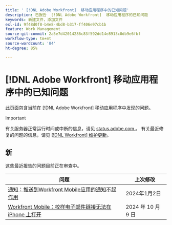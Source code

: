 ```yaml
---
title: ' [!DNL Adobe Workfront]  移动应用程序中的已知问题'
description: 已报告  [!DNL Adobe Workfront]  移动应用程序的已知问题
keywords: 新建文件，添加文件
exl-id: 9f48d0f8-b4e8-4bd8-b317-ff406e97cb1b
feature: Work Management
source-git-commit: 2a5e7d42014286c83f592dd14e8913c0db9e6fbf
workflow-type: tm+mt
source-wordcount: '84'
ht-degree: 85%

---
```


# [!DNL Adobe Workfront] 移动应用程序中的已知问题

此页面包含当前在 [!DNL Adobe Workfront] 移动应用程序中发现的问题。

>[!IMPORTANT]
>
>有关服务器正常运行时间或中断的信息，请见 [status.adobe.com ](https://status.adobe.com)。 有关最近修复的问题的信息，请见 [[!DNL Workfront]  维护更新](../maintenance/current-updates.md)。

<!--**There are currently no known issues for [!DNL Workfront Mobile]**-->

## 新

这些最近报告的问题目前正在审查中。

| **问题** | **上次修改** |
| -----------------------------------------------------------------| ----------------- |
| [通知：推送到Workfront Mobile应用的通知不起作用](known-issues-workfront/wf-notifications-push-to-mobile-not-working.md) | 2024年1月2日 |
| [Workfront Mobile：校样电子邮件链接无法在 iPhone 上打开](known-issues-workfront/wf-mobile-proof-email-link-wont-open.md) | 2024 年 10 月 9 日 |

<!--
## Current Issues

|Issue  |Last Modified   | 
|---|---|
|Issue text  | YYYY/MM/DD  | 
-->